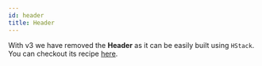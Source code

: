 ```yaml
---
id: header
title: Header
---
```


With v3 we have removed the **Header** as it can be easily built using `HStack`. You can checkout its recipe [here](/building-app-bar).
